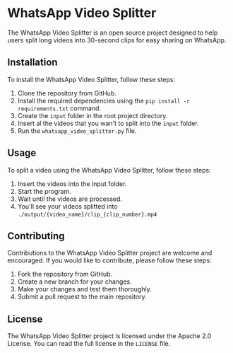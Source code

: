 # WhatsApp Video Splitter
The WhatsApp Video Splitter is an open source project designed to help users split long videos into 30-second clips for easy sharing on WhatsApp.

## Installation
To install the WhatsApp Video Splitter, follow these steps:

1. Clone the repository from GitHub.
2. Install the required dependencies using the `pip install -r requirements.txt` command.
3. Create the `input` folder in the root project directory.
4. Insert al the videos that you wan't to split into the `input` folder.
5. Run the `whatsapp_video_splitter.py` file.

## Usage
To split a video using the WhatsApp Video Splitter, follow these steps:

1. Insert the videos into the input folder.
2. Start the program.
3. Wait until the videos are processed.
4. You'll see your videos splitted into `./output/{video_name}/clip_{clip_number}.mp4`

## Contributing
Contributions to the WhatsApp Video Splitter project are welcome and encouraged. If you would like to contribute, please follow these steps:

1. Fork the repository from GitHub.
2. Create a new branch for your changes.
3. Make your changes and test them thoroughly.
4. Submit a pull request to the main repository.

## License
The WhatsApp Video Splitter project is licensed under the Apache 2.0 License. You can read the full license in the `LICENSE` file.
